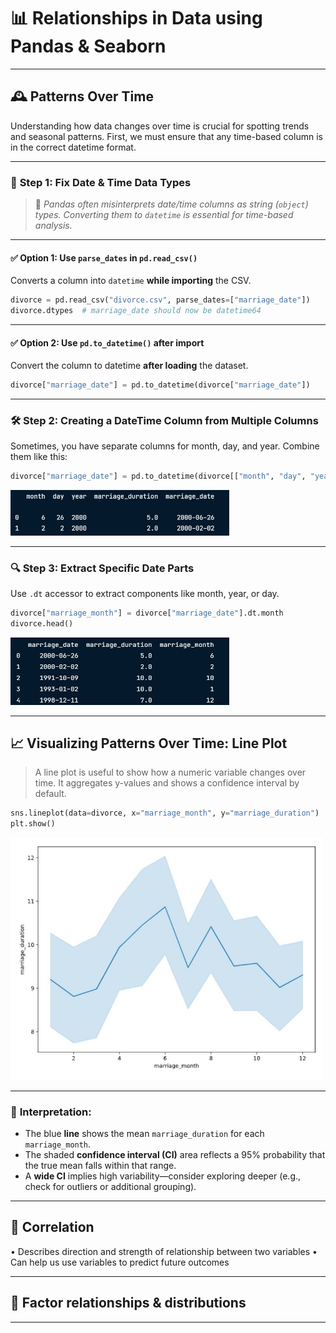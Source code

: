 # 📊 **Relationships in Data using Pandas & Seaborn**

---

## 🕰️ **Patterns Over Time**

Understanding how data changes over time is crucial for spotting trends and seasonal patterns. First, we must ensure that any time-based column is in the correct datetime format.

---

### 🧹 **Step 1: Fix Date & Time Data Types**

> 📝 *Pandas often misinterprets date/time columns as string (`object`) types. Converting them to `datetime` is essential for time-based analysis.*

---

#### ✅ Option 1: Use `parse_dates` in `pd.read_csv()`

Converts a column into `datetime` **while importing** the CSV.

```python
divorce = pd.read_csv("divorce.csv", parse_dates=["marriage_date"])
divorce.dtypes  # marriage_date should now be datetime64
```

---

#### ✅ Option 2: Use `pd.to_datetime()` after import

Convert the column to datetime **after loading** the dataset.

```python
divorce["marriage_date"] = pd.to_datetime(divorce["marriage_date"])
```

---

### 🛠️ **Step 2: Creating a DateTime Column from Multiple Columns**

Sometimes, you have separate columns for month, day, and year. Combine them like this:

```python
divorce["marriage_date"] = pd.to_datetime(divorce[["month", "day", "year"]])
```

<left>
  <img src="datetime.JPG" width="350">
</left>

---

### 🔍 **Step 3: Extract Specific Date Parts**

Use `.dt` accessor to extract components like month, year, or day.

```python
divorce["marriage_month"] = divorce["marriage_date"].dt.month
divorce.head()
```

<left>
  <img src="dt.month.JPG" width="350">
</left>

---

## 📈 **Visualizing Patterns Over Time: Line Plot**

> A line plot is useful to show how a numeric variable changes over time. It aggregates y-values and shows a confidence interval by default.

```python
sns.lineplot(data=divorce, x="marriage_month", y="marriage_duration")
plt.show()
```

<left>
  <img src="result_lineplot.JPG" width="500">
</left>

---

### 📌 **Interpretation:**

- The blue **line** shows the mean `marriage_duration` for each `marriage_month`.
- The shaded **confidence interval (CI)** area reflects a 95% probability that the true mean falls within that range.
- A **wide CI** implies high variability—consider exploring deeper (e.g., check for outliers or additional grouping).

---

## 🔗 Correlation

• Describes direction and strength of relationship between two variables
• Can help us use variables to predict future outcomes

---

## 🎯 Factor relationships & distributions

---
